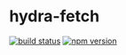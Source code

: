 # hydra-fetch

[![build status](https://img.shields.io/github/actions/workflow/status/bergos/hydra-fetch/test.yaml?branch=)](https://github.com/bergos/hydra-fetch/actions/workflows/test.yaml)
[![npm version](https://img.shields.io/npm/v/hydra-fetch.svg)](https://www.npmjs.com/package/hydra-fetch)
